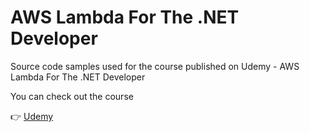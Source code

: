# AWS Lambda For The .NET Developer

Source code samples used for the course published on Udemy - AWS Lambda For The .NET Developer

You can check out the course 

👉 [Udemy](https://www.udemy.com/course/aws-lambda-dotnet/?referralCode=981481B991C2890BD448)      
